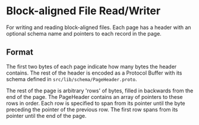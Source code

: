 # Block-aligned File Read/Writer

For writing and reading block-aligned files. Each page has a header with an
optional schema name and pointers to each record in the page.

## Format

The first two bytes of each page indicate how many bytes the header contains.
The rest of the header is encoded as a Protocol Buffer with its schema defined
in `src/lib/schema/PageHeader.proto`.

The rest of the page is arbitrary 'rows' of bytes, filled in backwards from
the end of the page. The PageHeader contains an array of pointers to these
rows in order. Each row is specified to span from its pointer until the byte
preceding the pointer of the previous row. The first row spans from its pointer
until the end of the page.
